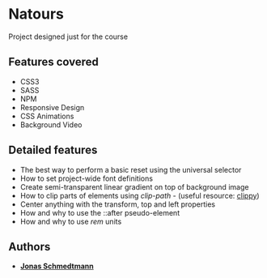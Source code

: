 # Natours

Project designed just for the course

## Features covered

* CSS3
* SASS
* NPM
* Responsive Design
* CSS Animations
* Background Video

## Detailed features

* The best way to perform a basic reset using the universal selector
* How to set project-wide font definitions
* Create semi-transparent linear gradient on top of background image
* How to clip parts of elements using *clip-path* - (useful resource: [clippy](https://bennettfeely.com/clippy/))
* Center anything with the transform, top and left properties
* How and why to use the ::after pseudo-element
* How and why to use *rem* units

## Authors

* **[Jonas Schmedtmann](https://github.com/jonasschmedtmann)**
